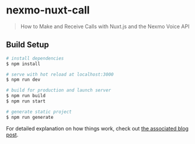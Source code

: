 # nexmo-nuxt-call

> How to Make and Receive Calls with Nuxt.js and the Nexmo Voice API

## Build Setup

``` bash
# install dependencies
$ npm install

# serve with hot reload at localhost:3000
$ npm run dev

# build for production and launch server
$ npm run build
$ npm run start

# generate static project
$ npm run generate
```

For detailed explanation on how things work, check out [the associated blog post](https://www.nexmo.com/blog/2020/02/21/how-make-receive-phone-calls-with-nuxt-js-nexmo-voice-dr).
